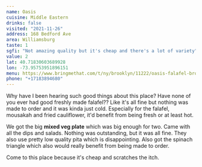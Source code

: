 ```yaml
---
name: Oasis
cuisine: Middle Eastern
drinks: false
visited: "2021-11-26"
address: 168 Bedford Ave
area: Williamsburg
taste: 1
sgfi: "Not amazing quality but it's cheap and there's a lot of variety"
value: 2
lat: 40.71830603689928
lon: -73.95753951896151
menu: https://www.bringmethat.com/t/ny/brooklyn/11222/oasis-falafel-brooklyn-1
phone: "+17183894680"
---
```


Why have I been hearing such good things about this place? Have none of you ever had good freshly made falafel?? Like it's all fine but nothing was made to order and it was kinda just cold. Especially for the falafel, mousakah and fried cauliflower, it'd benefit from being fresh or at least hot.

We got the big **mixed veg plate** which was big enough for two. Came with all the dips and salads. Nothing was outstanding, but it was all fine. They also use pretty low quality pita which is disappointing. Also got the spinach triangle which also would really benefit from being made to order.

Come to this place because it's cheap and scratches the itch.
